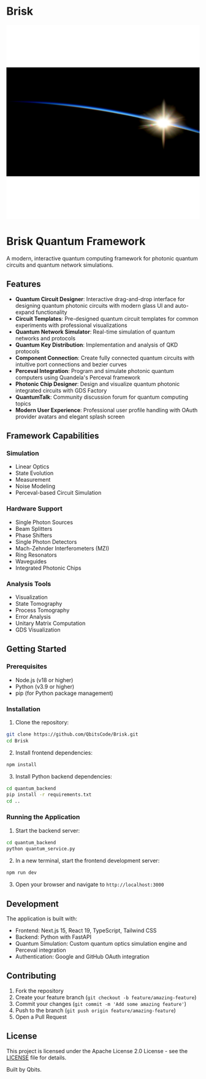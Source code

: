 # Brisk

<p align="center">
  <img src="https://github.com/QbitsCode/Brisk/blob/main/public/logo.png" />
</p>

# Brisk Quantum Framework

A modern, interactive quantum computing framework for photonic quantum circuits and quantum network simulations.

## Features

- **Quantum Circuit Designer**: Interactive drag-and-drop interface for designing quantum photonic circuits with modern glass UI and auto-expand functionality
- **Circuit Templates**: Pre-designed quantum circuit templates for common experiments with professional visualizations
- **Quantum Network Simulator**: Real-time simulation of quantum networks and protocols
- **Quantum Key Distribution**: Implementation and analysis of QKD protocols
- **Component Connection**: Create fully connected quantum circuits with intuitive port connections and bezier curves
- **Perceval Integration**: Program and simulate photonic quantum computers using Quandela's Perceval framework
- **Photonic Chip Designer**: Design and visualize quantum photonic integrated circuits with GDS Factory
- **QuantumTalk**: Community discussion forum for quantum computing topics
- **Modern User Experience**: Professional user profile handling with OAuth provider avatars and elegant splash screen

## Framework Capabilities

### Simulation
- Linear Optics
- State Evolution
- Measurement
- Noise Modeling
- Perceval-based Circuit Simulation

### Hardware Support
- Single Photon Sources
- Beam Splitters
- Phase Shifters
- Single Photon Detectors
- Mach-Zehnder Interferometers (MZI)
- Ring Resonators
- Waveguides
- Integrated Photonic Chips

### Analysis Tools
- Visualization
- State Tomography
- Process Tomography
- Error Analysis
- Unitary Matrix Computation
- GDS Visualization

## Getting Started

### Prerequisites

- Node.js (v18 or higher)
- Python (v3.9 or higher)
- pip (for Python package management)

### Installation

1. Clone the repository:
```bash
git clone https://github.com/QbitsCode/Brisk.git
cd Brisk
```

2. Install frontend dependencies:
```bash
npm install
```

3. Install Python backend dependencies:
```bash
cd quantum_backend
pip install -r requirements.txt
cd ..
```

### Running the Application

1. Start the backend server:
```bash
cd quantum_backend
python quantum_service.py
```

2. In a new terminal, start the frontend development server:
```bash
npm run dev
```

3. Open your browser and navigate to `http://localhost:3000`

## Development

The application is built with:
- Frontend: Next.js 15, React 19, TypeScript, Tailwind CSS
- Backend: Python with FastAPI
- Quantum Simulation: Custom quantum optics simulation engine and Perceval integration
- Authentication: Google and GitHub OAuth integration

## Contributing

1. Fork the repository
2. Create your feature branch (`git checkout -b feature/amazing-feature`)
3. Commit your changes (`git commit -m 'Add some amazing feature'`)
4. Push to the branch (`git push origin feature/amazing-feature`)
5. Open a Pull Request

## License

This project is licensed under the Apache License 2.0 License - see the [LICENSE](LICENSE) file for details.

Built by Qbits.
